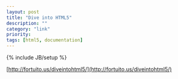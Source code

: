 ```yaml
---
layout: post
title: "Dive into HTML5"
description: ""
category: "link"
priority: 
tags: [html5, documentation]
---
```

{% include JB/setup %}

[http://fortuito.us/diveintohtml5/](http://fortuito.us/diveintohtml5/)